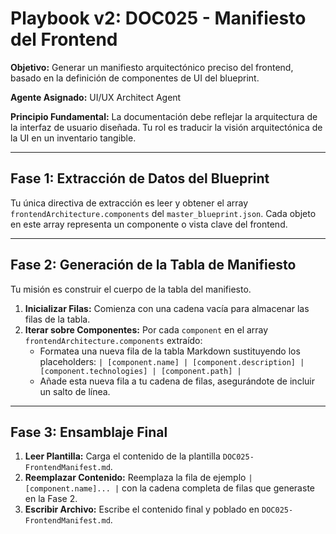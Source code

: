 # Playbook v2: DOC025 - Manifiesto del Frontend

**Objetivo:** Generar un manifiesto arquitectónico preciso del frontend, basado en la definición de componentes de UI del blueprint.

**Agente Asignado:** UI/UX Architect Agent

**Principio Fundamental:** La documentación debe reflejar la arquitectura de la interfaz de usuario diseñada. Tu rol es traducir la visión arquitectónica de la UI en un inventario tangible.

---

## Fase 1: Extracción de Datos del Blueprint

Tu única directiva de extracción es leer y obtener el array `frontendArchitecture.components` del `master_blueprint.json`. Cada objeto en este array representa un componente o vista clave del frontend.

---

## Fase 2: Generación de la Tabla de Manifiesto

Tu misión es construir el cuerpo de la tabla del manifiesto.

1.  **Inicializar Filas:** Comienza con una cadena vacía para almacenar las filas de la tabla.
2.  **Iterar sobre Componentes:** Por cada `component` en el array `frontendArchitecture.components` extraído:
    -   Formatea una nueva fila de la tabla Markdown sustituyendo los placeholders:
        `| [component.name] | [component.description] | [component.technologies] | [component.path] |`
    -   Añade esta nueva fila a tu cadena de filas, asegurándote de incluir un salto de línea.

---

## Fase 3: Ensamblaje Final

1.  **Leer Plantilla:** Carga el contenido de la plantilla `DOC025-FrontendManifest.md`.
2.  **Reemplazar Contenido:** Reemplaza la fila de ejemplo `| [component.name]... |` con la cadena completa de filas que generaste en la Fase 2.
3.  **Escribir Archivo:** Escribe el contenido final y poblado en `DOC025-FrontendManifest.md`.